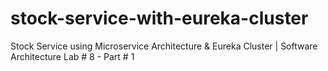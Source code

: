 # stock-service-with-eureka-cluster
Stock Service using Microservice Architecture &amp; Eureka Cluster | Software Architecture  Lab # 8 - Part # 1
